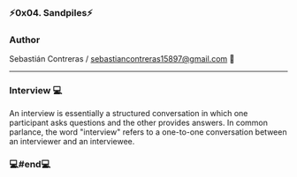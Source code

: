 ###  ⚡0x04. Sandpiles⚡

### Author

Sebastián Contreras / sebastiancontreras15897@gmail.com 📧

--------------------------------------------------------
### Interview 💻

An interview is essentially a structured conversation in which one participant asks questions and the other provides answers. In common parlance, the word "interview" refers to a one-to-one conversation between an interviewer and an interviewee.

### 💻#end💻
